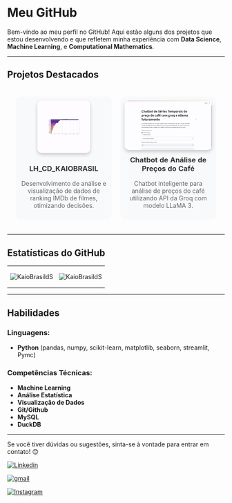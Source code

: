 # Meu GitHub

Bem-vindo ao meu perfil no GitHub! Aqui estão alguns dos projetos que estou desenvolvendo e que refletem minha experiência com **Data Science**, **Machine Learning**, e **Computational Mathematics**.

---

## Projetos Destacados
<table width="100%" style="border-collapse: separate; border-spacing: 20px;">
    <tr>
        <td width="50%" style="text-align: center; padding: 10px; background-color: #f8f9fa; border-radius: 10px;">
            <img src="gis/DesignIMDB.gif" style="width: 60%; height: auto; border-radius: 10px; box-shadow: 0 4px 8px rgba(0, 0, 0, 0.2);">
            <h3><a href="https://github.com/KaioBrasildS/LH_CD_KAIOBRASIL" style="text-decoration: none; color: #333; font-weight: bold;">LH_CD_KAIOBRASIL</a></h3>
            <p style="color: #666;">Desenvolvimento de análise e visualização de dados de ranking IMDb de filmes, otimizando decisões.</p>
        </td>
        <td width="50%" style="text-align: center; padding: 10px; background-color: #f8f9fa; border-radius: 10px;">
            <a href="https://github.com/KaioBrasildS/Chatbot" style="text-decoration: none; color: inherit;">
                <img src="gis/chatbot.gif" style="width: 100%; height: auto; border-radius: 10px; box-shadow: 0 4px 8px rgba(0, 0, 0, 0.2);">
                <h3 style="margin-top: 10px; color: #333; font-weight: bold;">Chatbot de Análise de Preços do Café</h3>
                <p style="color: #666;">Chatbot inteligente para análise de preços do café utilizando API da Groq com modelo LLaMA 3.</p>
            </a>
        </td>
    </tr>
</table>

---

## Estatísticas do GitHub

<table width="100%">
  <tr>
    <td width="50%">
      <p align="center">
        <img src="https://github-readme-stats.vercel.app/api/top-langs?username=KaioBrasildS&show_icons=true&theme=onedark&locale=en&layout=compact" alt="KaioBrasildS" />
      </p>
    </td>
    <td width="50%">
      <p align="center">
        <img src="https://github-readme-stats.vercel.app/api?username=KaioBrasildS&show_icons=true&theme=onedark&locale=en" alt="KaioBrasildS" />
      </p>
    </td>
  </tr>
</table>

---

## Habilidades

### Linguagens:
- **Python** (pandas, numpy, scikit-learn, matplotlib, seaborn, streamlit, Pymc)

### Competências Técnicas:
- **Machine Learning**
- **Análise Estatística**
- **Visualização de Dados**
- **Git/Github**
- **MySQL**
- **DuckDB**

---

Se você tiver dúvidas ou sugestões, sinta-se à vontade para entrar em contato! 😊

[![Linkedin](https://img.shields.io/badge/linked-in-369?style=flat-square&logo=linkedin&logoColor=white&color=blue)](https://www.linkedin.com/in/kaio-brasil-a25aba2a3/)

[![gmail](https://img.shields.io/badge/E--mail-369?style=flat-square&logo=gmail&logoColor=Red&color=black)](mailto:kaiobrasil.work@gmail.com)

[![Instagram](https://img.shields.io/badge/Instagram-369?style=flat-square&logo=instagram&logoColor=white&color=purple)](https://www.instagram.com/kainhoreidela/)


